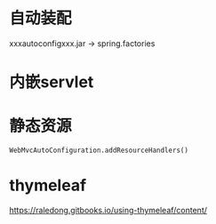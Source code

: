 # 自动装配

xxxautoconfigxxx.jar → spring.factories

# 内嵌servlet

# 静态资源

```
WebMvcAutoConfiguration.addResourceHandlers()
```

# thymeleaf

https://raledong.gitbooks.io/using-thymeleaf/content/